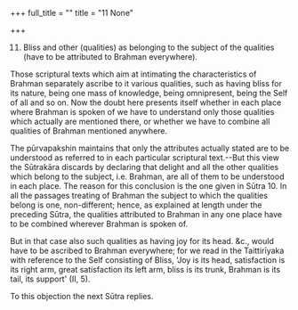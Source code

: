 +++
full_title = ""
title = "11 None"

+++


11. Bliss and other (qualities) as belonging to the subject of the qualities (have to be attributed to Brahman everywhere).

Those scriptural texts which aim at intimating the characteristics of Brahman separately ascribe to it various qualities, such as having bliss for its nature, being one mass of knowledge, being omnipresent, being the Self of all and so on. Now the doubt here presents itself whether in each place where Brahman is spoken of we have to understand only those qualities which actually are mentioned there, or whether we have to combine all qualities of Brahman mentioned anywhere.

The pūrvapakshin maintains that only the attributes actually stated are to be understood as referred to in each particular scriptural text.--But this view the Sūtrakāra discards by declaring that delight and all the other qualities which belong to the subject, i.e. Brahman, are all of them to be understood in each place. The reason for this conclusion is the one given in Sūtra 10. In all the passages treating of Brahman the subject to which the qualities belong is one, non-different; hence, as explained at length under the preceding Sūtra, the qualities attributed to Brahman in any one place have to be combined wherever Brahman is spoken of.

But in that case also such qualities as having joy for its head. &c., would have to be ascribed to Brahman everywhere; for we read in the Taittirīyaka with reference to the Self consisting of Bliss, 'Joy is its head, satisfaction is its right arm, great satisfaction its left arm, bliss is its trunk, Brahman is its tail, its support' (II, 5).

To this objection the next Sūtra replies.

